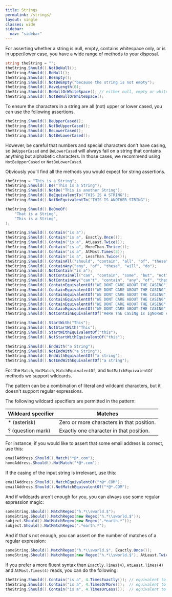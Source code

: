 ```yaml
---
title: Strings
permalink: /strings/
layout: single
classes: wide
sidebar:
  nav: "sidebar"
---
```


For asserting whether a string is null, empty, contains whitespace only, or is in upper/lower case, you have a wide range of methods to your disposal.

```csharp
string theString = "";
theString.Should().NotBeNull();
theString.Should().BeNull();
theString.Should().BeEmpty();
theString.Should().NotBeEmpty("because the string is not empty");
theString.Should().HaveLength(0);
theString.Should().BeNullOrWhiteSpace(); // either null, empty or whitespace only
theString.Should().NotBeNullOrWhiteSpace();
```

To ensure the characters in a string are all (not) upper or lower cased, you can use the following assertions.

```csharp
theString.Should().BeUpperCased();
theString.Should().NotBeUpperCased();
theString.Should().BeLowerCased();
theString.Should().NotBeLowerCased();
```

However, be careful that numbers and special characters don't have casing, so `BeUpperCased` and `BeLowerCased` will always fail on a string that contains anything but alphabetic characters. In those cases, we recommend using `NotBeUpperCased` or `NotBeLowerCased`.

Obviously you’ll find all the methods you would expect for string assertions.

```csharp
theString = "This is a String";
theString.Should().Be("This is a String");
theString.Should().NotBe("This is another String");
theString.Should().BeEquivalentTo("THIS IS A STRING");
theString.Should().NotBeEquivalentTo("THIS IS ANOTHER STRING");

theString.Should().BeOneOf(
    "That is a String",
    "This is a String",
);

theString.Should().Contain("is a");
theString.Should().Contain("is a", Exactly.Once());
theString.Should().Contain("is a", AtLeast.Twice());
theString.Should().Contain("is a", MoreThan.Thrice());
theString.Should().Contain("is a", AtMost.Times(5));
theString.Should().Contain("is a", LessThan.Twice());
theString.Should().ContainAll("should", "contain", "all", "of", "these");
theString.Should().ContainAny("any", "of", "these", "will", "do");
theString.Should().NotContain("is a");
theString.Should().NotContainAll("can", "contain", "some", "but", "not", "all");
theString.Should().NotContainAny("can't", "contain", "any", "of", "these");
theString.Should().ContainEquivalentOf("WE DONT CARE ABOUT THE CASING");
theString.Should().ContainEquivalentOf("WE DONT CARE ABOUT THE CASING", Exactly.Once());
theString.Should().ContainEquivalentOf("WE DONT CARE ABOUT THE CASING", AtLeast.Twice());
theString.Should().ContainEquivalentOf("WE DONT CARE ABOUT THE CASING", MoreThan.Thrice());
theString.Should().ContainEquivalentOf("WE DONT CARE ABOUT THE CASING", AtMost.Times(5));
theString.Should().ContainEquivalentOf("WE DONT CARE ABOUT THE CASING", LessThan.Twice());
theString.Should().NotContainEquivalentOf("HeRe ThE CaSiNg Is IgNoReD As WeLl");

theString.Should().StartWith("This");
theString.Should().NotStartWith("This");
theString.Should().StartWithEquivalentOf("this");
theString.Should().NotStartWithEquivalentOf("this");

theString.Should().EndWith("a String");
theString.Should().NotEndWith("a String");
theString.Should().EndWithEquivalentOf("a string");
theString.Should().NotEndWithEquivalentOf("a string");
```

For the `Match`, `NotMatch`, `MatchEquivalentOf`, and `NotMatchEquivalentOf` methods we support wildcards.

The pattern can be a combination of literal and wildcard characters, but it doesn't support regular expressions.

The following wildcard specifiers are permitted in the pattern:

| Wildcard specifier | Matches                                   |
| ----------------- | ----------------------------------------- |
| * (asterisk)      | Zero or more characters in that position. |
| ? (question mark) | Exactly one character in that position.   |

For instance, if you would like to assert that some email address is correct, use this:

```csharp
emailAddress.Should().Match("*@*.com");
homeAddress.Should().NotMatch("*@*.com");
```

If the casing of the input string is irrelevant, use this:

```csharp
emailAddress.Should().MatchEquivalentOf("*@*.COM");
emailAddress.Should().NotMatchEquivalentOf("*@*.COM");
```

And if wildcards aren't enough for you, you can always use some regular expression magic:

```csharp
someString.Should().MatchRegex("h.*\\sworld.$");
someString.Should().MatchRegex(new Regex("h.*\\sworld.$"));
subject.Should().NotMatchRegex(new Regex(".*earth.*"));
subject.Should().NotMatchRegex(".*earth.*");
```

And if that's not enough, you can assert on the number of matches of a regular expression:

```csharp
someString.Should().MatchRegex("h.*\\sworld.$", Exactly.Once());
someString.Should().MatchRegex(new Regex("h.*\\sworld.$"), AtLeast.Twice());
```

If you prefer a more fluent syntax than `Exactly.Times(4)`, `AtLeast.Times(4)` and `AtMost.Times(4)` reads, you can do the following:

```csharp
theString.Should().Contain("is a", 4.TimesExactly()); // equivalent to Exactly.Times(4)
theString.Should().Contain("is a", 4.TimesOrMore());  // equivalent to AtLeast.Times(4)
theString.Should().Contain("is a", 4.TimesOrLess());  // equivalent to AtMost.Times(4)
```